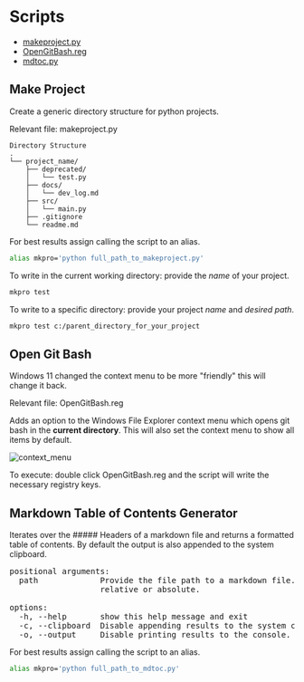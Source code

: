 # Scripts
- [makeproject.py](#make-project)
- [OpenGitBash.reg](#open-git-bash)
- [mdtoc.py](#markdown-table-of-contents-generator)

## Make Project
Create a generic directory structure for python projects.

Relevant file: makeproject.py

```
Directory Structure
.
└── project_name/
    ├── deprecated/
    │   └── test.py
    ├── docs/
    │   └── dev_log.md
    ├── src/
    │   └── main.py
    ├── .gitignore
    └── readme.md

```
For best results assign calling the script to an alias.

```Bash
alias mkpro='python full_path_to_makeproject.py'
```

To write in the current working directory: provide the *name* of your project.

```Bash
mkpro test
````

To write to a specific directory: provide your project *name* and *desired path*.

```Bash
mkpro test c:/parent_directory_for_your_project
````

## Open Git Bash
Windows 11 changed the context menu to be more "friendly" this will change it back.

Relevant file: OpenGitBash.reg

Adds an option to the Windows File Explorer context menu which opens git bash in the **current directory**. This will also set the context menu to show all items by default.

![context_menu](https://user-images.githubusercontent.com/87616660/185630892-e914b39f-89a0-49c4-9c26-92a99853f835.png)

To execute: double click OpenGitBash.reg and the script will write the necessary registry keys.

## Markdown Table of Contents Generator
Iterates over the ##### Headers of a markdown file and returns a formatted
table of contents. By default the output is also appended to the system
clipboard.

<pre>
positional arguments:
  path             Provide the file path to a markdown file. Paths may be
                   relative or absolute.

options:
  -h, --help       show this help message and exit
  -c, --clipboard  Disable appending results to the system clipboard.
  -o, --output     Disable printing results to the console.
</pre>


For best results assign calling the script to an alias.

```Bash
alias mkpro='python full_path_to_mdtoc.py'
```
